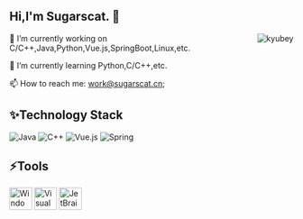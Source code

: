 ## Hi,I'm Sugarscat. :wave:

<img src="https://cdn.jsdelivr.net/gh/sugarscat/icon/gif/kyubey.gif" align="right" alt="kyubey"/>

🔭 I’m currently working on C/C++,Java,Python,Vue.js,SpringBoot,Linux,etc.

🌱 I’m currently learning Python,C/C++,etc.

📫 How to reach me: work@sugarscat.cn;

## ✨Technology Stack
![Java](https://img.shields.io/badge/-Java-f7822d?style=flat-square&logo=CoffeeScript&logoColor=fff)
![C++](https://img.shields.io/badge/-C++-005495?style=flat-square&logo=C&logoColor=fff)
![Vue.js](https://img.shields.io/badge/Vue.js-4FC08D?style=flat-square&logo=vuedotjs&logoColor=fff)
![Spring](https://img.shields.io/badge/Spring-6db33f?style=flat-square&logo=spring&logoColor=fff)

## ⚡️Tools

[<img title = "Windows" src = "https://cdn.jsdelivr.net/gh/sugarscat/icon/image/windows.png" height = "40">](https://windows.com/)
[<img title = "Visual Studio Code" src = "https://cdn.jsdelivr.net/gh/sugarscat/icon/image/vscode.png" height = "40">](https://code.visualstudio.com/)
[<img title = "JetBrains" src = "https://cdn.jsdelivr.net/gh/sugarscat/icon/image/jetbrains.png" height = "40">](https://www.jetbrains.com/)
